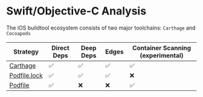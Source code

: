 # Swift/Objective-C Analysis

The iOS buildtool ecosystem consists of two major toolchains: `Carthage` and `Cocoapods`

| Strategy                     | Direct Deps        | Deep Deps          | Edges              | Container Scanning (experimental) |
| ---------------------------- | ------------------ | ------------------ | ------------------ | --------------------------------- |
| [Carthage](carthage.md)      | :white_check_mark: | :white_check_mark: | :white_check_mark: | :white_check_mark:                |
| [Podfile.lock](cocoapods.md) | :white_check_mark: | :white_check_mark: | :white_check_mark: | :x:                               |
| [Podfile](cocoapods.md)      | :white_check_mark: | :x:                | :x:                | :white_check_mark:                |
